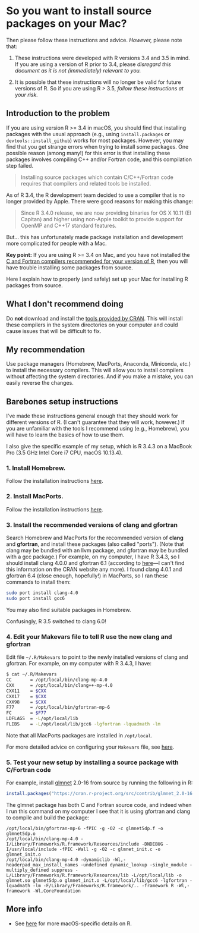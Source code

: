 # So you want to install source packages on your Mac?

Then please follow these instructions and advice. *However,* please
note that:

1. These instructions were developed with R versions 3.4 and 3.5 in
mind. If you are using a version of R prior to 3.4, please *disregard
this document as it is not (immediately) relevant to you.*

2. It is possible that these instructions will no longer be valid for
future versions of R. So if you are using R > 3.5, *follow these
instructions at your risk.*

## Introduction to the problem

If you are using version R >= 3.4 in macOS, you should find that
installing packages with the usual approach (e.g., using
`install.packages` or `devtools::install_github`) works for most
packages. However, you may find that you get strange errors when
trying to install some packages. One possible reason (among many!) for
this error is that installing these packages involves compiling C++
and/or Fortran code, and this compilation step failed.

> Installing source packages which contain C/C++/Fortran code requires
> that compilers and related tools be installed.

As of R 3.4, the R development team decided to use a compiler that
is no longer provided by Apple. There were good reasons for making
this change:

> Since R 3.4.0 release, we are now providing binaries for OS X 10.11
> (El Capitan) and higher using non-Apple toolkit to provide support
> for OpenMP and C++17 standard features.

But... this has unfortunately made package installation and development
more complicated for people with a Mac.

**Key point:** If you are using R >= 3.4 on Mac, and you have not
installed the [C and Fortran compilers recommended for your version of
R][cran-macos-tools], then you will have trouble installing some packages
from source.

Here I explain how to properly (and safely) set up your Mac for
installing R packages from source.

## What I don't recommend doing

Do **not** download and install the [tools provided by
CRAN][cran-macos-tools].  This will install these
compilers in the system directories on your computer and could cause
issues that will be difficult to fix.

## My recommendation

Use package managers (Homebrew, MacPorts, Anaconda, Miniconda, _etc._)
to install the necessary compilers. This will allow you to install
compilers without affecting the system directories. And if you make a
mistake, you can easily reverse the changes.

## Barebones setup instructions

I've made these instructions general enough that they should work for
different versions of R. (I can't guarantee that they will work,
however.) If you are unfamiliar with the tools I recommend using (e.g.,
Homebrew), you will have to learn the basics of how to use them.

I also give the specific example of my setup, which is R 3.4.3 on a
MacBook Pro (3.5 GHz Intel Core i7 CPU, macOS 10.13.4).

### 1. Install Homebrew.

Follow the installation instructions [here][homebrew].

### 2. Install MacPorts.

Follow the installation instructions [here][macports].

### 3. Install the recommended versions of clang and gfortran

Search Homebrew and MacPorts for the recommended version of **clang**
and **gfortran**, and install these packages (also called
"ports"). (Note that clang may be bundled with an llvm package, and
gfortran may be bundled with a gcc package.) For example, on my
computer, I have R 3.4.3, so I should install clang 4.0.0 and
gfortran 6.1 (according to [here][stackoverflow]—I can't find this
information on the CRAN website any more). I found clang 4.0.1 and
gfortran 6.4 (close enough, hopefully!) in MacPorts, so I ran these
commands to install them:

```bash
sudo port install clang-4.0
sudo port install gcc6
```

You may also find suitable packages in Homebrew.

Confusingly, R 3.5 switched to clang 6.0!

### 4. Edit your Makevars file to tell R use the new clang and gfortran

Edit file `~/.R/Makevars` to point to the newly installed versions of
clang and gfortran. For example, on my computer with R 3.4.3, I have:

```bash
$ cat ~/.R/Makevars
CC       = /opt/local/bin/clang-mp-4.0
CXX      = /opt/local/bin/clang++-mp-4.0
CXX11    = $CXX
CXX17    = $CXX
CXX98    = $CXX
F77      = /opt/local/bin/gfortran-mp-6
FC       = $F77
LDFLAGS  = -L/opt/local/lib
FLIBS    = -L/opt/local/lib/gcc6 -lgfortran -lquadmath -lm
```

Note that all MacPorts packages are installed in `/opt/local`.

For more detailed advice on configuring your `Makevars` file, see
[here][package-compilation-macos].

### 5. Test your new setup by installing a source package with C/Fortran code

For example, install [glmnet][glmnet] 2.0-16 from source by running
the following in R:

```R
install.packages("https://cran.r-project.org/src/contrib/glmnet_2.0-16.tar.gz")
```

The glmnet package has both C and Fortran source code, and indeed when
I run this command on my computer I see that it is using gfortran and
clang to compile and build the package:

```
/opt/local/bin/gfortran-mp-6 -fPIC -g -O2 -c glmnet5dp.f -o glmnet5dp.o
/opt/local/bin/clang-mp-4.0 -I/Library/Frameworks/R.framework/Resources/include -DNDEBUG -I/usr/local/include -fPIC -Wall -g -O2 -c glmnet_init.c -o glmnet_init.o
/opt/local/bin/clang-mp-4.0 -dynamiclib -Wl,-headerpad_max_install_names -undefined dynamic_lookup -single_module -multiply_defined suppress -L/Library/Frameworks/R.framework/Resources/lib -L/opt/local/lib -o glmnet.so glmnet5dp.o glmnet_init.o -L/opt/local/lib/gcc6 -lgfortran -lquadmath -lm -F/Library/Frameworks/R.framework/.. -framework R -Wl,-framework -Wl,CoreFoundation
```

## More info

+ See [here][cran-macos-notes] for more macOS-specific details on R.

[homebrew]: https://brew.sh
[macports]: http://macports.org
[glmnet]: https://CRAN.R-project.org/package=glmnet
[cran-macos-tools]: https://cran.r-project.org/bin/macosx/tools
[coatless-prof]: https://thecoatlessprofessor.com/programming/openmp-in-r-on-os-x
[package-compilation-macos]: https://cran.r-project.org/doc/manuals/r-release/R-admin.html#macOS-packages
[cran-macos-notes]: https://cran.r-project.org/doc/manuals/r-release/R-admin.html#macOS
[stackoverflow]: https://stackoverflow.com/questions/44439620/installing-r-3-4-0-on-macos-mac-os-x-10-9-5
